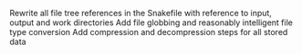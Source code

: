 Rewrite all file tree references in the Snakefile with reference to input, output and work directories
Add file globbing and reasonably intelligent file type conversion
Add compression and decompression steps for all stored data

